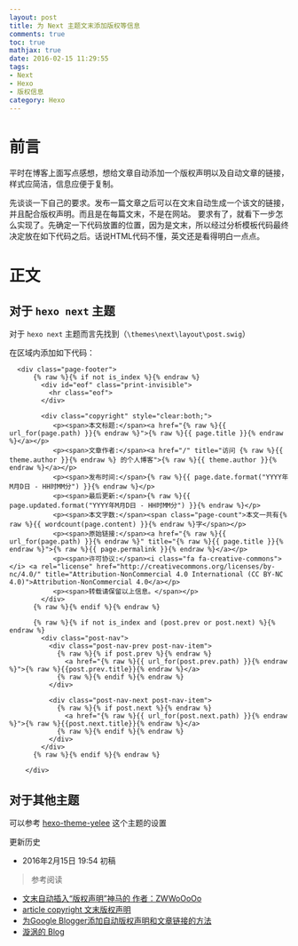 ```yaml
---
layout: post
title: 为 Next 主题文末添加版权等信息
comments: true
toc: true
mathjax: true
date: 2016-02-15 11:29:55
tags: 
- Next
- Hexo
- 版权信息
category: Hexo
---
```


前言
==

平时在博客上面写点感想，想给文章自动添加一个版权声明以及自动文章的链接，样式应简洁，信息应便于复制。

先谈谈一下自己的要求。发布一篇文章之后可以在文末自动生成一个该文的链接，并且配合版权声明。而且是在每篇文末，不是在网站。
要求有了，就看下一步怎么实现了。先确定一下代码放置的位置，因为是文末，所以经过分析模板代码最终决定放在如下代码之后。话说HTML代码不懂，英文还是看得明白一点点。


<!--more-->

正文
==
对于 `hexo next` 主题
-----------------

对于 `hexo next` 主题而言先找到（`\themes\next\layout\post.swig`）

在区域内添加如下代码：

	  <div class="page-footer">
	      {% raw %}{% if not is_index %}{% endraw %}
	        <div id="eof" class="print-invisible">
	          <hr class="eof">
	        </div>
	        
	        <div class="copyright" style="clear:both;">
	           <p><span>本文标题:</span><a href="{% raw %}{{ url_for(page.path) }}{% endraw %}">{% raw %}{{ page.title }}{% endraw %}</a></p>
	           <p><span>文章作者:</span><a href="/" title="访问 {% raw %}{{ theme.author }}{% endraw %} 的个人博客">{% raw %}{{ theme.author }}{% endraw %}</a></p>
	           <p><span>发布时间:</span>{% raw %}{{ page.date.format("YYYY年M月D日 - HH时MM分") }}{% endraw %}</p>
	           <p><span>最后更新:</span>{% raw %}{{ page.updated.format("YYYY年M月D日 - HH时MM分") }}{% endraw %}</p>
			   <p><span>本文字数:</span><span class="page-count">本文一共有{% raw %}{{ wordcount(page.content) }}{% endraw %}字</span></p>
	           <p><span>原始链接:</span><a href="{% raw %}{{ url_for(page.path) }}{% endraw %}" title="{% raw %}{{ page.title }}{% endraw %}">{% raw %}{{ page.permalink }}{% endraw %}</a></p>
	           <p><span>许可协议:</span><i class="fa fa-creative-commons"></i> <a rel="license" href="http://creativecommons.org/licenses/by-nc/4.0/" title="Attribution-NonCommercial 4.0 International (CC BY-NC 4.0)">Attribution-NonCommercial 4.0</a></p>
	           <p><span>转载请保留以上信息。</span></p>
	        </div>
	      {% raw %}{% endif %}{% endraw %}
	
		  {% raw %}{% if not is_index and (post.prev or post.next) %}{% endraw %}
	        <div class="post-nav">
	          <div class="post-nav-prev post-nav-item">
	            {% raw %}{% if post.prev %}{% endraw %}
	              <a href="{% raw %}{{ url_for(post.prev.path) }}{% endraw %}">{% raw %}{{post.prev.title}}{% endraw %}</a>
	            {% raw %}{% endif %}{% endraw %}
	          </div>
	
	          <div class="post-nav-next post-nav-item">
	            {% raw %}{% if post.next %}{% endraw %}
	              <a href="{% raw %}{{ url_for(post.next.path) }}{% endraw %}">{% raw %}{{post.next.title}}{% endraw %}</a>
	            {% raw %}{% endif %}{% endraw %}
	          </div>
	        </div>
	      {% raw %}{% endif %}{% endraw %}
	
	    </div>

对于其他主题
------
可以参考 [hexo-theme-yelee](https://github.com/MOxFIVE/hexo-theme-yelee/commit/0e452a4aaffffce735c2497a2960b2eabc523f6e) 这个主题的设置

更新历史
- 2016年2月15日 19:54 初稿

> 参考阅读
- [文末自动插入“版权声明”神马的 作者：ZWWoOoOo](http://zww.me/archives/25440)
- [article copyright 文末版权声明](https://github.com/MOxFIVE/M-Hexo-Blog/issues/13 "article copyright 文末版权声明")
- [为Google Blogger添加自动版权声明和文章链接的方法](https://www.howsci.com/google-blogger-auto-copyright-and-permalink.html "为Google Blogger添加自动版权声明和文章链接的方法")
- [漩涡的 Blog](https://xuanwo.org/ "漩涡的 Blog")